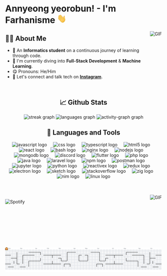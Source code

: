 # Annyeong yeorobun! - I'm Farhanisme <img width="30px" height="30" src="https://github.com/SatYu26/SatYu26/raw/master/Assets/Hi.gif" />
<img align="right" alt="GIF" height="175px" src="https://octodex.github.com/images/daftpunktocat-guy.gif" />

## 👨‍💻 About Me

- 🌱 An **Informatics student** on a continuous journey of learning through code.
- 🚀 I'm currently diving into **Full-Stack Development** & **Machine Learning**.
- 😋 Pronouns: He/Him
- 💬 Let's connect and talk tech on **[Instagram](https://www.instagram.com/frhanoid?igsh=MXZ2YTQwMG42NnBtZA==)**.
<br>

<div style="clear: both;"></div>
<div align="center"><h2>📈 Github Stats</h2></div>

<div align="center">
  <img src="https://streak-stats.demolab.com?user=farhanisme&locale=en&mode=weekly&theme=github_dark&hide_border=true&border_radius=0&order=3" height="150" alt="streak graph" />
  <img src="https://github-readme-stats.vercel.app/api/top-langs?username=farhanisme&locale=en&hide_title=true&layout=compact&card_width=320&langs_count=5&theme=github_dark&hide_border=true&order=2" height="150" alt="languages graph" />
  <img src="https://github-readme-activity-graph.vercel.app/graph?username=farhanisme&radius=16&theme=github-dark&area=true&order=5&hide_border=true&hide_title=true" height="270" alt="activity-graph graph" />
</div>

<!-- <div align="center">
  <img src="https://github-profile-summary-cards.vercel.app/api/cards/repos-per-language?username=farhanisme&theme=github_dark" alt="Repos per language" />
  <img src="https://github-profile-summary-cards.vercel.app/api/cards/most-commit-language?username=farhanisme&theme=github_dark" alt="Most commit language" />
</div> -->

<div align="center"><h2>🧰 Languages and Tools</h2></div>

<div align="center">
  <img src="https://cdn.jsdelivr.net/gh/devicons/devicon/icons/javascript/javascript-original.svg" height="40" alt="javascript logo" />
  <img width="12" />
  <img src="https://cdn.simpleicons.org/css/1572B6" height="40" alt="css logo" />
  <img width="12" />
  <img src="https://cdn.jsdelivr.net/gh/devicons/devicon/icons/typescript/typescript-original.svg" height="40" alt="typescript logo" />
  <img width="12" />
  <img src="https://cdn.simpleicons.org/html5/E34F26" height="40" alt="html5 logo" />
  <img width="12" />
  <img src="https://cdn.jsdelivr.net/gh/devicons/devicon/icons/react/react-original.svg" height="40" alt="react logo" />
  <img width="12" />
  <img src="https://cdn.simpleicons.org/gnubash/4EAA25" height="40" alt="bash logo" />
  <img width="12" />
  <img src="https://cdn.simpleicons.org/nginx/009639" height="40" alt="nginx logo" />
  <img width="12" />
  <img src="https://cdn.simpleicons.org/nodedotjs/339933" height="40" alt="nodejs logo" />
  <img width="12" />
  <img src="https://cdn.simpleicons.org/mongodb/47A248" height="40" alt="mongodb logo" />
  <img width="12" />
  <img src="https://cdn.simpleicons.org/discord/5865F2" height="40" alt="discord logo" />
  <img width="12" />
  <img src="https://cdn.simpleicons.org/flutter/02569B" height="40" alt="flutter logo" />
  <img width="12" />
  <img src="https://cdn.simpleicons.org/php/777BB4" height="40" alt="php logo" />
  <img width="12" />
  <img src="https://cdn.jsdelivr.net/gh/devicons/devicon/icons/java/java-original.svg" height="40" alt="java logo" />
  <img width="12" />
  <img src="https://cdn.jsdelivr.net/gh/devicons/devicon/icons/laravel/laravel-original.svg" height="40" alt="laravel logo" />
  <img width="12" />
  <img src="https://cdn.simpleicons.org/npm/CB3837" height="40" alt="npm logo" />
  <img width="12" />
  <img src="https://cdn.simpleicons.org/postman/FF6C37" height="40" alt="postman logo" />
  <img width="12" />
  <img src="https://cdn.jsdelivr.net/gh/devicons/devicon/icons/jupyter/jupyter-original.svg" height="40" alt="jupyter logo" />
  <img width="12" />
  <img src="https://cdn.simpleicons.org/python/3776AB" height="40" alt="python logo" />
  <img width="12" />
  <img src="https://cdn.simpleicons.org/reactivex/B7178C" height="40" alt="reactivex logo" />
  <img width="12" />
  <img src="https://cdn.simpleicons.org/redux/764ABC" height="40" alt="redux logo" />
  <img width="12" />
  <img src="https://cdn.simpleicons.org/electron/47848F" height="40" alt="electron logo" />
  <img width="12" />
  <img src="https://cdn.simpleicons.org/sketch/F7B500" height="40" alt="sketch logo" />
  <img width="12" />
  <img src="https://cdn.simpleicons.org/stackoverflow/F58025" height="40" alt="stackoverflow logo" />
  <img width="12" />
  <img src="https://cdn.simpleicons.org/zig/F7A41D" height="40" alt="zig logo" />
  <img width="12" />
  <img src="https://cdn.simpleicons.org/nim/FFE953" height="40" alt="nim logo" />
  <img width="12" />
  <img src="https://cdn.simpleicons.org/linux/FCC624" height="40" alt="linux logo" />
</div>

<br>
<br>
<br>

<div style="clear: both;"></div>
<img align="right" alt="GIF" height="170px" src="https://media.giphy.com/media/J5B1Y8QZnzXXbLQIBu/giphy.gif" />

![Spotify](https://novatorem-kyzbk7wxl-bardiesel.vercel.app/api/spotify)

<div align="center">
  <picture>
    <source media="(prefers-color-scheme: dark)" srcset="https://raw.githubusercontent.com/farhanisme/farhanisme/output/pacman-contribution-graph-dark.svg" />
    <source media="(prefers-color-scheme: light)" srcset="https://raw.githubusercontent.com/farhanisme/farhanisme/output/pacman-contribution-graph.svg" />
    <img alt="pacman contribution graph" src="https://raw.githubusercontent.com/farhanisme/farhanisme/output/pacman-contribution-graph.svg" />
  </picture>
</div>
